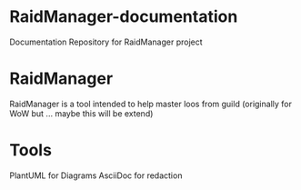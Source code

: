 # RaidManager-documentation
Documentation Repository for RaidManager project

# RaidManager

RaidManager is a tool intended to help master loos from guild (originally for WoW but ... maybe this will be extend)

# Tools

PlantUML for Diagrams
AsciiDoc for redaction